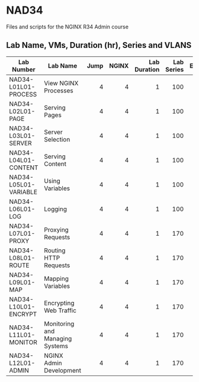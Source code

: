 # NAD34
Files and scripts for the NGINX R34 Admin course

## Lab Name, VMs, Duration (hr), Series and VLANS

| Lab Number            | Lab Name                        | Jump | NGINX | Lab Duration | Lab Series | External | Internal |
|-----------------------|---------------------------------|-----:|------:|-------------:|-----------:|:--------:|:--------:|
| NAD34-L01L01-PROCESS  | View NGINX Processes            |    4 |     4 |            1 |        100 |        X |        X |
| NAD34-L02L01-PAGE     | Serving Pages                   |    4 |     4 |            1 |        100 |        X |        X |
| NAD34-L03L01-SERVER   | Server Selection                |    4 |     4 |            1 |        100 |        X |        X |
| NAD34-L04L01-CONTENT  | Serving Content                 |    4 |     4 |            1 |        100 |        X |        X |
| NAD34-L05L01-VARIABLE | Using Variables                 |    4 |     4 |            1 |        100 |        X |        X |
| NAD34-L06L01-LOG      | Logging                         |    4 |     4 |            1 |        100 |        X |        X |
| NAD34-L07L01-PROXY    | Proxying Requests               |    4 |     4 |            1 |        170 |        X |        X |
| NAD34-L08L01-ROUTE    | Routing HTTP Requests           |    4 |     4 |            1 |        170 |        X |        X |
| NAD34-L09L01-MAP      | Mapping Variables               |    4 |     4 |            1 |        170 |        X |        X |
| NAD34-L10L01-ENCRYPT  | Encrypting Web Traffic          |    4 |     4 |            1 |        170 |        X |        X |
| NAD34-L11L01-MONITOR  | Monitoring and Managing Systems |    4 |     4 |            1 |        170 |        X |        X |
| NAD34-L12L01-ADMIN    | NGINX Admin Development         |    4 |     4 |            1 |        170 |        X |        X |
